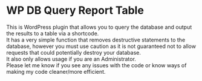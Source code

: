# WP DB Query Report Table
This is WordPress plugin that allows you to query the database and output the results to a table via a shortcode.<br>
It has a very simple function that removes destructive statements to the database, however you must use caution as it is not guaranteed not to allow requests that could potentially destroy your database.<br>
It also only allows usage if you are an Administrator.<br>
Please let me know if you see any issues with the code or know ways of making my code cleaner/more efficient.

